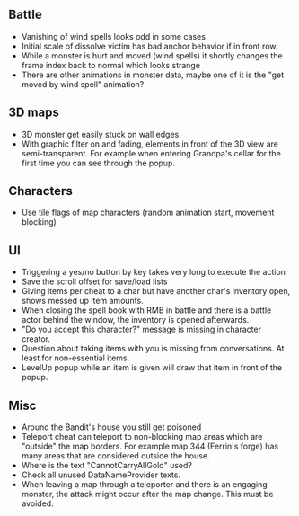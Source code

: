 ## Battle

- Vanishing of wind spells looks odd in some cases
- Initial scale of dissolve victim has bad anchor behavior if in front row.
- While a monster is hurt and moved (wind spells) it shortly changes the frame index back to normal which looks strange
- There are other animations in monster data, maybe one of it is the "get moved by wind spell" animation?


## 3D maps

- 3D monster get easily stuck on wall edges.
- With graphic filter on and fading, elements in front of the 3D view are semi-transparent.
  For example when entering Grandpa's cellar for the first time you can see through the popup.


## Characters

- Use tile flags of map characters (random animation start, movement blocking)


## UI

- Triggering a yes/no button by key takes very long to execute the action
- Save the scroll offset for save/load lists
- Giving items per cheat to a char but have another char's inventory open, shows messed up item amounts.
- When closing the spell book with RMB in battle and there is a battle actor behind the window, the inventory is opened afterwards.
- "Do you accept this character?" message is missing in character creator.
- Question about taking items with you is missing from conversations. At least for non-essential items.
- LevelUp popup while an item is given will draw that item in front of the popup.


## Misc

- Around the Bandit's house you still get poisoned
- Teleport cheat can teleport to non-blocking map areas which are "outside" the map borders.
  For example map 344 (Ferrin's forge) has many areas that are considered outside the house.
- Where is the text "CannotCarryAllGold" used?
- Check all unused DataNameProvider texts.
- When leaving a map through a teleporter and there is an engaging monster, the attack might occur after the map change. This must be avoided.